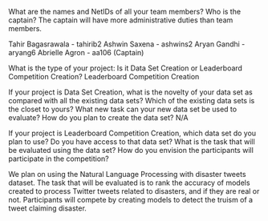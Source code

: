 What are the names and NetIDs of all your team members? Who is the captain? The captain will have more administrative duties than team members.

Tahir Bagasrawala - tahirib2
Ashwin Saxena - ashwins2
Aryan Gandhi - aryang6
Abrielle Agron - aa106 (Captain)

What is the type of your project: Is it Data Set Creation or Leaderboard Competition Creation? 
Leaderboard Competition Creation

If your project is Data Set Creation, what is the novelty of your data set as compared with all the existing data sets? Which of the existing data sets is the closet to yours? What new task can your new data set be used to evaluate? How do you plan to create the data set? 
N/A

If your project is Leaderboard Competition Creation, which data set do you plan to use? Do you have access to that data set?  What is the task that will be evaluated using the data set? How do you envision the participants will participate in the competition?

We plan on using the Natural Language Processing with disaster tweets dataset. The task that will be evaluated is to rank the accuracy of models created to process Twitter tweets related to disasters, and if they are real or not. Participants will compete by creating models to detect the truism of a tweet claiming disaster.
